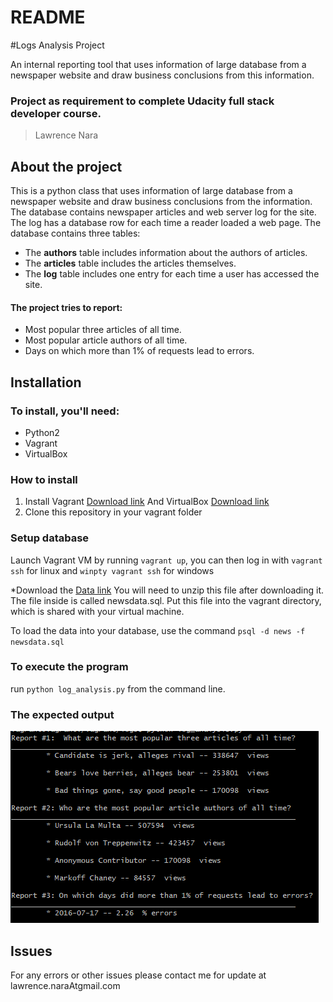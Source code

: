 # README #
#Logs Analysis Project

An internal reporting tool that uses information of large database from a newspaper website and draw business conclusions from this information.

### Project as requirement to complete Udacity full stack developer course.

> Lawrence Nara

## About the project

This is a python class that uses information of large database from a newspaper website and draw business conclusions from the information. The database contains newspaper articles and web server log for the site. The log has a database row for each time a reader loaded a web page. The database contains three tables:
* The **authors** table includes information about the authors of articles.
* The **articles** table includes the articles themselves.
* The **log** table includes one entry for each time a user has accessed the site.

#### The project tries to report:
* Most popular three articles of all time.
* Most popular article authors of all time.
* Days on which more than 1% of requests lead to errors.

## Installation

### To install, you'll need:
- Python2
- Vagrant
- VirtualBox

### How to install
1. Install Vagrant [Download link](https://www.vagrantup.com/downloads.html) And VirtualBox [Download link](https://www.virtualbox.org/wiki/Download_Old_Builds_5_1)
2. Clone this repository in your vagrant folder

### Setup database

Launch Vagrant VM by running `vagrant up`, you can then log in with `vagrant ssh` for linux and `winpty vagrant ssh` for windows

*Download the [Data link](https://d17h27t6h515a5.cloudfront.net/topher/2016/August/57b5f748_newsdata/newsdata.zip)
You will need to unzip this file after downloading it. The file inside is called newsdata.sql. Put this file into the vagrant directory, which is shared with your virtual machine.

To load the data into your database, use the command `psql -d news -f newsdata.sql`

### To execute the program
 run `python log_analysis.py` from the command line.
 
### The expected output
![project_results.jpg](https://github.com/nara-l/logs_analysis_udacity_project/blob/master/project_results.PNG)

## Issues

  For any errors or other issues please contact me for update at lawrence.naraAtgmail.com
